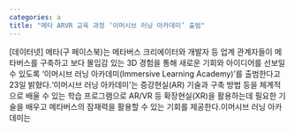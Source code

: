 ```yaml
---
categories: a
title: "메타 ARVR 교육 과정 ‘이머시브 러닝 아카데미’ 출범"
---
```

[데이터넷] 메타(구 페이스북)는 메타버스 크리에이터와 개발자 등 업계 관계자들이 메타버스를 구축하고 보다 몰입감 있는 3D 경험을 통해 새로운 기회와 아이디어를 선보일 수 있도록 ‘이머시브 러닝 아카데미(Immersive Learning Academy)’를 출범한다고 23일 밝혔다.‘이머시브 러닝 아카데미’는 증강현실(AR) 기술과 구축 방법 등을 체계적으로 배울 수 있는 학습 프로그램으로 AR/VR 등 확장현실(XR)을 활용하는데 필요한 기술을 배우고 메타버스의 잠재력을 활용할 수 있는 기회를 제공한다.이머시브 러닝 아카데미는